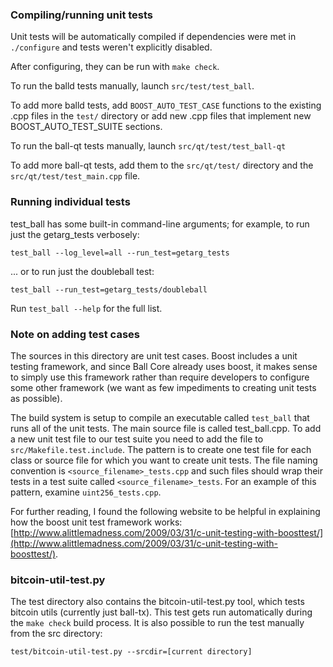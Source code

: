 ### Compiling/running unit tests

Unit tests will be automatically compiled if dependencies were met in `./configure`
and tests weren't explicitly disabled.

After configuring, they can be run with `make check`.

To run the balld tests manually, launch `src/test/test_ball`.

To add more balld tests, add `BOOST_AUTO_TEST_CASE` functions to the existing
.cpp files in the `test/` directory or add new .cpp files that
implement new BOOST_AUTO_TEST_SUITE sections.

To run the ball-qt tests manually, launch `src/qt/test/test_ball-qt`

To add more ball-qt tests, add them to the `src/qt/test/` directory and
the `src/qt/test/test_main.cpp` file.

### Running individual tests

test_ball has some built-in command-line arguments; for
example, to run just the getarg_tests verbosely:

    test_ball --log_level=all --run_test=getarg_tests

... or to run just the doubleball test:

    test_ball --run_test=getarg_tests/doubleball

Run `test_ball --help` for the full list.

### Note on adding test cases

The sources in this directory are unit test cases.  Boost includes a
unit testing framework, and since Ball Core already uses boost, it makes
sense to simply use this framework rather than require developers to
configure some other framework (we want as few impediments to creating
unit tests as possible).

The build system is setup to compile an executable called `test_ball`
that runs all of the unit tests.  The main source file is called
test_ball.cpp. To add a new unit test file to our test suite you need 
to add the file to `src/Makefile.test.include`. The pattern is to create 
one test file for each class or source file for which you want to create 
unit tests.  The file naming convention is `<source_filename>_tests.cpp` 
and such files should wrap their tests in a test suite 
called `<source_filename>_tests`. For an example of this pattern, 
examine `uint256_tests.cpp`.

For further reading, I found the following website to be helpful in
explaining how the boost unit test framework works:
[http://www.alittlemadness.com/2009/03/31/c-unit-testing-with-boosttest/](http://www.alittlemadness.com/2009/03/31/c-unit-testing-with-boosttest/).

### bitcoin-util-test.py

The test directory also contains the bitcoin-util-test.py tool, which tests bitcoin utils (currently just ball-tx). This test gets run automatically during the `make check` build process. It is also possible to run the test manually from the src directory:

```
test/bitcoin-util-test.py --srcdir=[current directory]

```